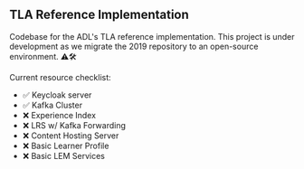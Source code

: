 ## TLA Reference Implementation
Codebase for the ADL's TLA reference implementation.  This project is under development as we migrate the 2019 repository to an open-source environment.  ⚠🛠

Current resource checklist:
- ✅ Keycloak server 
- ✅ Kafka Cluster 
- ❌ Experience Index
- ❌ LRS w/ Kafka Forwarding
- ❌ Content Hosting Server
- ❌ Basic Learner Profile
- ❌ Basic LEM Services

